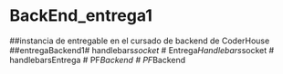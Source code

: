 # BackEnd_entrega1

##instancia de  entregable en el cursado de backend de CoderHouse
##entregaBackend1#   h a n d l e b a r s _ s o c k e t _  
 #   E n t r e g a _ H a n d l e b a r s _ s o c k e t  
 #   h a n d l e b a r s E n t r e g a  
 #   P F _ B a c k e n d  
 #   P F _ B a c k e n d  
 